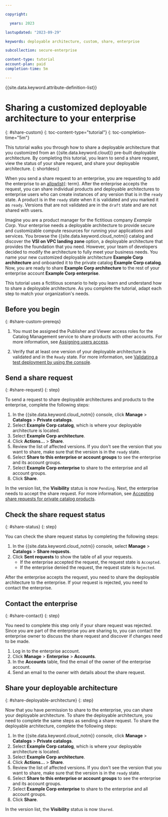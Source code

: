 ```yaml
---

copyright:

  years: 2023

lastupdated: "2023-09-29"

keywords: deployable architecture, custom, share, enterprise

subcollection: secure-enterprise

content-type: tutorial
account-plan: paid
completion-time: 5m

---
```


{{site.data.keyword.attribute-definition-list}}

# Sharing a customized deployable architecture to your enterprise
{: #share-custom}
{: toc-content-type="tutorial"}
{: toc-completion-time="5m"}

This tutorial walks you through how to share a deployable architecture that you customized from an {{site.data.keyword.cloud}} pre-built deployable architecture. By completing this tutorial, you learn to send a share request, view the status of your share request, and share your deployable architecture.
{: shortdesc}

When you send a share request to an enterprise, you are requesting to add the enterprise to an [allowlist](#x3954001){: term}. After the enterprise accepts the request, you can share individual products and deployable architectures to enterprise users who can create instances of any version that is in the `ready` state. A product is in the `ready` state when it is validated and you marked it as `ready`. Versions that are not validated are in the `draft` state and are not shared with users.

Imagine you are a product manager for the fictitious company _Example Corp_. Your enterprise needs a deployable architecture to provide secure and customizable compute resources for running your applications and services. You browse the {{site.data.keyword.cloud_notm}} catalog and discover the **VSI on VPC landing zone** option, a deployable architecture that provides the foundation that you need. However, your team of developers decided to modify the architecture to fully meet your business needs. You name your new customized deployable architecture **Example Corp architecture** and onboarded it to the private catalog **Example Corp catalog**. Now, you are ready to share **Example Corp architecture** to the rest of your enterprise account **Example Corp enterprise**.

This tutorial uses a fictitious scenario to help you learn and understand how to share a deployable architecture. As you complete the tutorial, adapt each step to match your organization's needs.

## Before you begin
{: #share-custom-prereqs}

1. You must be assigned the Publisher and Viewer access roles for the Catalog Management service to share products with other accounts. For more information, see [Assigning users access](/docs/account?topic=account-catalog-access).

1. Verify that at least one version of your deployable architecture is validated and in the `Ready` state. For more information, see [Validating a test deployment by using the console](/docs/secure-enterprise?topic=secure-enterprise-onboard-custom&interface=ui#custom-validate-ui).

## Send a share request
{: #share-request}
{: step}

To send a request to share deployable architectures and products to the enterprise, complete the following steps:

1. In the {{site.data.keyword.cloud_notm}} console, click **Manage** > **Catalogs** > **Private catalogs**.
1. Select **Example Corp catalog**, which is where your deployable architecture is located.
1. Select **Example Corp architecture**.
1. Click **Actions...** > **Share**.
1. Review the list of affected versions. If you don't see the version that you want to share, make sure that the version is in the `ready` state.
1. Select **Share to this enterprise or account groups** to see the enterprise and its account groups.
1. Select **Example Corp enterprise** to share to the enterprise and all account groups.
1. Click **Share**.

In the version list, the **Visibility** status is now `Pending`. Next, the enterprise needs to accept the share request. For more information, see [Accepting share requests for private catalog products](/docs/account?topic=account-catalog-share-accept&interface=ui).

## Check the share request status
{: #share-status}
{: step}

You can check the share request status by completing the following steps:

1. In the {{site.data.keyword.cloud_notm}} console, select **Manage** > **Catalogs** > **Share requests**.
2. Click **Sent requests** to show the table of all your requests.
   - If the enterprise accepted the request, the request state is `Accepted`.
   - If the enterprise denied the request, the request state is `Rejected`.

After the enterprise accepts the request, you need to share the deployable architecture to the enterprise. If your request is rejected, you need to contact the enterprise.

## Contact the enterprise
{: #share-contact}
{: step}

You need to complete this step only if your share request was rejected. Since you are part of the enterprise you are sharing to, you can contact the enterprise owner to discuss the share request and discover if changes need to be made.

1. Log in to the enterprise account.
2. Click **Manage** > **Enterprise** > **Accounts**.
3. In the **Accounts** table, find the email of the owner of the enterprise account.
4. Send an email to the owner with details about the share request.

## Share your deployable architecture
{: #share-deployable-architecture}
{: step}

Now that you have permission to share to the enterprise, you can share your deployable architecture. To share the deployable architecture, you need to complete the same steps as sending a share request. To share the deployable architecture, complete the following steps:

1. In the {{site.data.keyword.cloud_notm}} console, click **Manage** > **Catalogs** > **Private catalogs**.
1. Select **Example Corp catalog**, which is where your deployable architecture is located.
1. Select **Example Corp architecture**.
1. Click **Actions...** > **Share**.
1. Review the list of affected versions. If you don't see the version that you want to share, make sure that the version is in the `ready` state.
1. Select **Share to this enterprise or account groups** to see the enterprise and its account groups.
1. Select **Example Corp enterprise** to share to the enterprise and all account groups.
1. Click **Share**.

In the version list, the **Visibility** status is now `Shared`.
